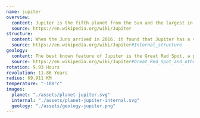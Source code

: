 ```yaml
---
name: jupiter
overview:
  content: Jupiter is the fifth planet from the Sun and the largest in the Solar System. It is a gas giant with a mass two and a half times that of all the other planets in the Solar System combined, but less than one-thousandth the mass of the Sun.
  source: https://en.wikipedia.org/wiki/Jupiter
structure:
  content: When the Juno arrived in 2016, it found that Jupiter has a very diffuse core that mixes into its mantle. A possible cause is an impact from a planet of about ten Earth masses a few million years after Jupiter's formation, which would have disrupted an originally solid Jovian core.
  source: https://en.wikipedia.org/wiki/Jupiter#Internal_structure
geology:
  content: The best known feature of Jupiter is the Great Red Spot, a persistent anticyclonic storm located 22° south of the equator. It is known to have existed since at least 1831, and possibly since 1665.
  source: https://en.wikipedia.org/wiki/Jupiter#Great_Red_Spot_and_other_vortices
rotation: 9.93 Hours
revolution: 11.86 Years
radius: 69,911 KM
temperature: "-108°c"
images:
  planet: "./assets/planet-jupiter.svg"
  internal: "./assets/planet-jupiter-internal.svg"
  geology: "./assets/geology-jupiter.png"
---
```

